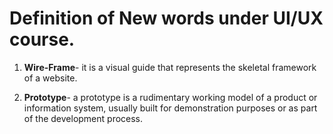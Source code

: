 # Definition of New words under UI/UX course.

1. **Wire-Frame**- it is a visual guide that represents the skeletal framework of a website. 

2. **Prototype**-  a prototype is a rudimentary working model of a product or information system, usually built for demonstration purposes or as part of the development process.



   


